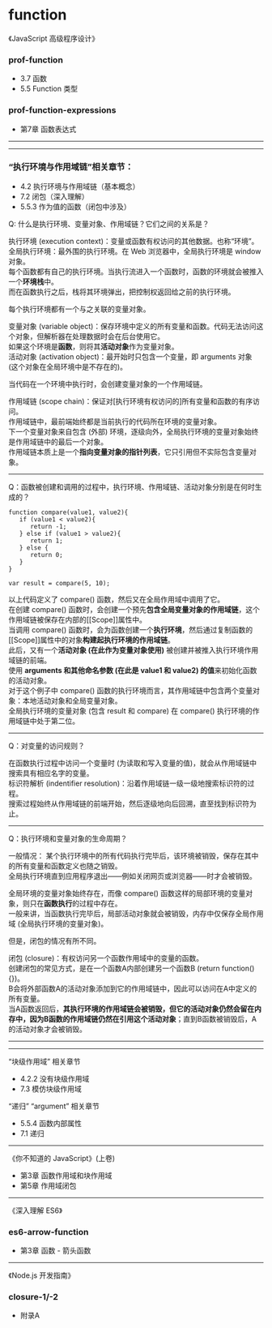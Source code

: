 # function

《JavaScript 高级程序设计》

### prof-function

* 3.7 函数
* 5.5 Function 类型

### prof-function-expressions

* 第7章 函数表达式

---
---

### “执行环境与作用域链”相关章节：

* 4.2 执行环境与作用域链（基本概念）
* 7.2 闭包（深入理解）
* 5.5.3 作为值的函数（闭包中涉及）

Q: 什么是执行环境、变量对象、作用域链？它们之间的关系是？
	
执行环境 (execution context)：变量或函数有权访问的其他数据。也称“环境”。 <br>
全局执行环境：最外围的执行环境。在 Web 浏览器中，全局执行环境是 window 对象。<br> 
每个函数都有自己的执行环境。当执行流进入一个函数时，函数的环境就会被推入一个**环境栈**中。<br> 
而在函数执行之后，栈将其环境弹出，把控制权返回给之前的执行环境。

每个执行环境都有一个与之关联的变量对象。

变量对象 (variable object)：保存环境中定义的所有变量和函数。代码无法访问这个对象，但解析器在处理数据时会在后台使用它。<br>
如果这个环境是**函数**，则将其**活动对象**作为变量对象。<br>
活动对象 (activation object)：最开始时只包含一个变量，即 arguments 对象 (这个对象在全局环境中是不存在的)。

当代码在一个环境中执行时，会创建变量对象的一个作用域链。

作用域链 (scope chain)：保证对[执行环境有权访问的]所有变量和函数的有序访问。<br>
作用域链中，最前端始终都是当前执行的代码所在环境的变量对象。<br>
下一个变量对象来自包含 (外部) 环境，逐级向外，全局执行环境的变量对象始终是作用域链中的最后一个对象。<br>
作用域链本质上是一个**指向变量对象的指针列表**，它只引用但不实际包含变量对象。

---

Q：函数被创建和调用的过程中，执行环境、作用域链、活动对象分别是在何时生成的？

	function compare(value1, value2){
       if (value1 < value2){
          return -1;
       } else if (value1 > value2){
          return 1;
       } else {
          return 0; 
       }
	}
	
	var result = compare(5, 10);

以上代码定义了 compare() 函数，然后又在全局作用域中调用了它。<br>
在创建 compare() 函数时，会创建一个预先**包含全局变量对象的作用域链**，这个作用域链被保存在内部的[[Scope]]属性中。 <br>
当调用 compare() 函数时，会为函数创建一个**执行环境**，然后通过复制函数的[[Scope]]属性中的对象**构建起执行环境的作用域链**。<br>
此后，又有一个**活动对象 (在此作为变量对象使用)** 被创建并被推入执行环境作用域链的前端。<br>
使用 **arguments 和其他命名参数 (在此是 value1 和 value2) 的值**来初始化函数的活动对象。<br>
对于这个例子中 compare() 函数的执行环境而言，其作用域链中包含两个变量对象：本地活动对象和全局变量对象。<br>
全局执行环境的变量对象 (包含 result 和 compare) 在 compare() 执行环境的作用域链中处于第二位。

---

Q：对变量的访问规则？

在函数执行过程中访问一个变量时 (为读取和写入变量的值)，就会从作用域链中搜索具有相应名字的变量。<br>
标识符解析 (indentifier resolution)：沿着作用域链一级一级地搜索标识符的过程。<br>
搜索过程始终从作用域链的前端开始，然后逐级地向后回溯，直至找到标识符为止。

---

Q：执行环境和变量对象的生命周期？

一般情况：
某个执行环境中的所有代码执行完毕后，该环境被销毁，保存在其中的所有变量和函数定义也随之销毁。<br>
全局执行环境直到应用程序退出——例如关闭网页或浏览器——时才会被销毁。

全局环境的变量对象始终存在，而像 compare() 函数这样的局部环境的变量对象，则只在**函数执行**的过程中存在。<br>
一般来讲，当函数执行完毕后，局部活动对象就会被销毁，内存中仅保存全局作用域 (全局执行环境的变量对象)。<br>

但是，闭包的情况有所不同。

闭包 (closure)：有权访问另一个函数作用域中的变量的函数。<br>
创建闭包的常见方式，是在一个函数A内部创建另一个函数B (return function() {})。<br>
B会将外部函数A的活动对象添加到它的作用域链中，因此可以访问在A中定义的所有变量。<br>
当A函数返回后，**其执行环境的作用域链会被销毁，但它的活动对象仍然会留在内存中，因为B函数的作用域链仍然在引用这个活动对象**；直到B函数被销毁后，A的活动对象才会被销毁。

---
---

“块级作用域” 相关章节

* 4.2.2 没有块级作用域
* 7.3 模仿块级作用域

“递归” “argument” 相关章节

* 5.5.4 函数内部属性
* 7.1 递归

---

《你不知道的 JavaScript》(上卷) 

* 第3章 函数作用域和块作用域
* 第5章 作用域闭包

---

《深入理解 ES6》

### es6-arrow-function

* 第3章 函数 - 箭头函数

---

《Node.js 开发指南》

### closure-1/-2

* 附录A